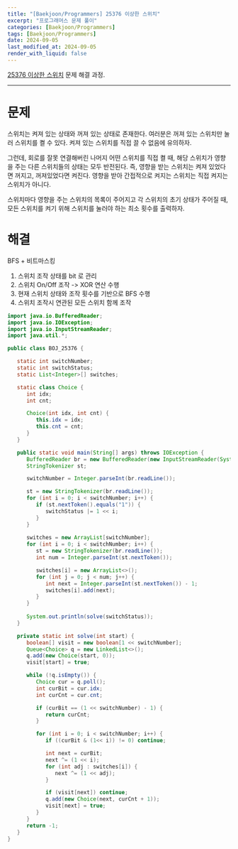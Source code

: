 ```yaml
---
title: "[Baekjoon/Programmers] 25376 이상한 스위치"
excerpt: "프로그래머스 문제 풀이"
categories: [Baekjoon/Programmers]
tags: [Baekjoon/Programmers]
date: 2024-09-05
last_modified_at: 2024-09-05
render_with_liquid: false
---
```


[25376 이상한 스위치](https://www.acmicpc.net/problem/25376) 문제 해결 과정.

--- 

# 문제
스위치는 켜져 있는 상태와 꺼져 있는 상태로 존재한다. 여러분은 꺼져 있는 스위치만 눌러 스위치를 켤 수 있다. 켜져 있는 스위치를 직접 끌 수 없음에 유의하자.

그런데, 회로를 잘못 연결해버린 나머지 어떤 스위치를 직접 켤 때, 해당 스위치가 영향을 주는 다른 스위치들의 상태는 모두 반전된다. 즉, 영향을 받는 스위치는 켜져 있었다면 꺼지고, 꺼져있었다면 켜진다. 영향을 받아 간접적으로 켜지는 스위치는 직접 켜지는 스위치가 아니다.

스위치마다 영향을 주는 스위치의 목록이 주어지고 각 스위치의 초기 상태가 주어질 때, 모든 스위치를 켜기 위해 스위치를 눌러야 하는 최소 횟수를 출력하자.

# 해결

BFS + 비트마스킹  

1. 스위치 조작 상태를 bit 로 관리 
2. 스위치 On/Off 조작 -> XOR 연산 수행 
3. 현재 스위치 상태와 조작 횟수를 기반으로 BFS 수행
4. 스위치 조작시 연관된 모든 스위치 함께 조작

```java
import java.io.BufferedReader;
import java.io.IOException;
import java.io.InputStreamReader;
import java.util.*;

public class BOJ_25376 {

   static int switchNumber;
   static int switchStatus;
   static List<Integer>[] switches;

   static class Choice {
      int idx;
      int cnt;

      Choice(int idx, int cnt) {
         this.idx = idx;
         this.cnt = cnt;
      }
   }

   public static void main(String[] args) throws IOException {
      BufferedReader br = new BufferedReader(new InputStreamReader(System.in));
      StringTokenizer st;

      switchNumber = Integer.parseInt(br.readLine());

      st = new StringTokenizer(br.readLine());
      for (int i = 0; i < switchNumber; i++) {
         if (st.nextToken().equals("1")) {
            switchStatus |= 1 << i;
         }
      }
      
      switches = new ArrayList[switchNumber];
      for (int i = 0; i < switchNumber; i++) {
         st = new StringTokenizer(br.readLine());
         int num = Integer.parseInt(st.nextToken());

         switches[i] = new ArrayList<>();
         for (int j = 0; j < num; j++) {
            int next = Integer.parseInt(st.nextToken()) - 1;
            switches[i].add(next);
         }
      }
      
      System.out.println(solve(switchStatus));
   }

   private static int solve(int start) {
      boolean[] visit = new boolean[1 << switchNumber];
      Queue<Choice> q = new LinkedList<>();
      q.add(new Choice(start, 0));
      visit[start] = true;

      while (!q.isEmpty()) {
         Choice cur = q.poll();
         int curBit = cur.idx;
         int curCnt = cur.cnt;

         if (curBit == (1 << switchNumber) - 1) {
            return curCnt;
         }

         for (int i = 0; i < switchNumber; i++) {
            if ((curBit & (1<< i)) != 0) continue;

            int next = curBit;
            next ^= (1 << i);
            for (int adj : switches[i]) {
               next ^= (1 << adj);
            }

            if (visit[next]) continue;
            q.add(new Choice(next, curCnt + 1));
            visit[next] = true;
         }
      }
      return -1;
   }
}

```
